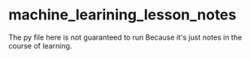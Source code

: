 # machine_learining_lesson_notes
The py file here is not guaranteed to run 
Because it's just notes in the course of learning.
